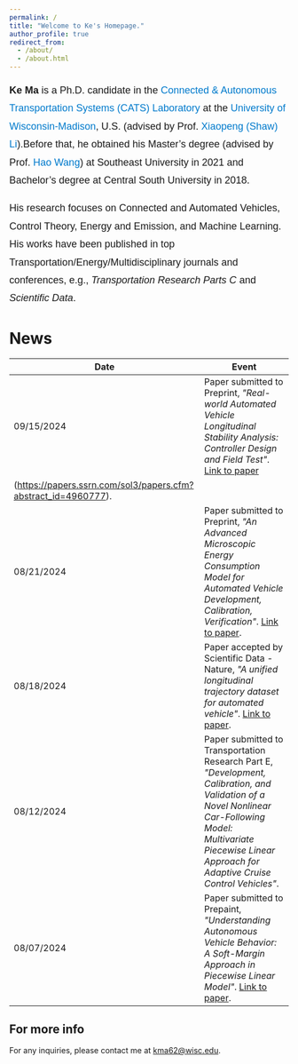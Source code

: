 ```yaml
---
permalink: /
title: "Welcome to Ke's Homepage."
author_profile: true
redirect_from: 
  - /about/
  - /about.html
---
```


<p style="font-size: 18px; line-height: 1.8; font-family: Arial, sans-serif; margin-bottom: 18px;">
    <strong>Ke Ma</strong> is a Ph.D. candidate in the <a href="https://catslab.engr.wisc.edu/" style="color: #007ACC; text-decoration: none;">Connected & Autonomous Transportation Systems (CATS) Laboratory</a> at the <a href="https://www.wisc.edu/" style="color: #007ACC; text-decoration: none;">University of Wisconsin-Madison</a>, U.S. (advised by Prof. <a href="https://www.cutr.usf.edu/about-us/employee-directory/name/xiaopeng-li/" style="color: #007ACC; text-decoration: none;">Xiaopeng (Shaw) Li</a>).Before that, he obtained his Master’s degree (advised by Prof. <a href="https://tc.seu.edu.cn/2019/1022/c25722a291879/page.htm" style="color: #007ACC; text-decoration: none;">Hao Wang</a>) at Southeast University in 2021 and Bachelor’s degree at Central South University in 2018.
</p>
<p style="font-size: 18px; line-height: 1.8; font-family: Arial, sans-serif; margin-bottom: 18px;">
    His research focuses on Connected and Automated Vehicles, Control Theory, Energy and Emission, and Machine Learning. His works have been published in top Transportation/Energy/Multidisciplinary journals and conferences, e.g., <em>Transportation Research Parts C</em> and <em>Scientific Data</em>.
</p>

 

News
======

| Date       | Event                                                                                                       |
|------------|-------------------------------------------------------------------------------------------------------------|
| 09/15/2024 | Paper submitted to Preprint, *"Real-world Automated Vehicle Longitudinal Stability Analysis: Controller Design and Field Test"*. [Link to paper]()
(https://papers.ssrn.com/sol3/papers.cfm?abstract_id=4960777). |
| 08/21/2024 | Paper submitted to Preprint, *"An Advanced Microscopic Energy Consumption Model for Automated Vehicle Development, Calibration, Verification"*. [Link to paper](https://www.researchgate.net/publication/383275795_An_Advanced_Microscopic_Energy_Consumption_Model_for_Automated_Vehicle_Development_Calibration_Verification). |
| 08/18/2024 | Paper accepted by Scientific Data - Nature, *"A unified longitudinal trajectory dataset for automated vehicle"*. [Link to paper](https://figshare.com/articles/dataset/Ultra-AV_A_unified_longitudinal_trajectory_dataset_for_automated_vehicle/26339512). |
| 08/12/2024 | Paper submitted to Transportation Research Part E, *"Development, Calibration, and Validation of a Novel Nonlinear Car-Following Model: Multivariate Piecewise Linear Approach for Adaptive Cruise Control Vehicles"*. |
| 08/07/2024 | Paper submitted to Prepaint, *"Understanding Autonomous Vehicle Behavior: A Soft-Margin Approach in Piecewise Linear Model"*. [Link to paper](https://papers.ssrn.com/sol3/papers.cfm?abstract_id=4933248). |







For more info
------
For any inquiries, please contact me at [kma62@wisc.edu](mailto:kma62@wisc.edu).

